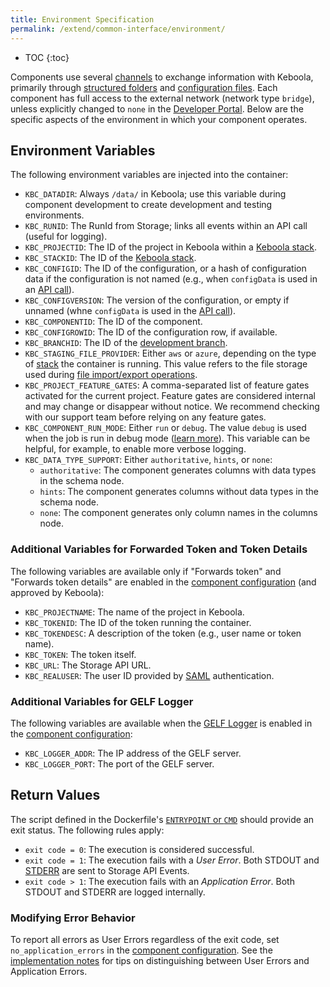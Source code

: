 ```yaml
---
title: Environment Specification
permalink: /extend/common-interface/environment/
---
```


* TOC
{:toc}

Components use several [channels](/extend/common-interface/) to exchange information with Keboola,
primarily through [structured folders](/extend/common-interface/) and [configuration files](/extend/common-interface/config-file/).
Each component has full access to the external network (network type `bridge`), unless explicitly changed to `none` in the
[Developer Portal](https://components.keboola.com).
Below are the specific aspects of the environment in which your component operates.

## Environment Variables
The following environment variables are injected into the container:

 - `KBC_DATADIR`: Always `/data/` in Keboola; use this variable during component development to create development and testing environments.
 - `KBC_RUNID`: The RunId from Storage; links all events within an API call (useful for logging).
 - `KBC_PROJECTID`: The ID of the project in Keboola within a [Keboola stack](/overview/api/#regions-and-endpoints).
 - `KBC_STACKID`: The ID of the [Keboola stack](/overview/api/#regions-and-endpoints).
 - `KBC_CONFIGID`: The ID of the configuration, or a hash of configuration data if the configuration is not named (e.g., when `configData` is used in an [API call](https://kebooladocker.docs.apiary.io/#reference/run/create-a-job/run-job)).
 - `KBC_CONFIGVERSION`: The version of the configuration, or empty if unnamed (whne `configData` is used in the [API call](https://kebooladocker.docs.apiary.io/#reference/run/create-a-job/run-job)).
 - `KBC_COMPONENTID`: The ID of the component.
 - `KBC_CONFIGROWID`: The ID of the configuration row, if available.
 - `KBC_BRANCHID`: The ID of the [development branch](https://keboola.docs.apiary.io/#reference/development-branches/branches).
 - `KBC_STAGING_FILE_PROVIDER`: Either `aws` or `azure`, depending on the type of [stack](/overview/api/#regions-and-endpoints) the container is running. This value refers to the file storage used during [file import/export operations](https://developers.keboola.com/integrate/storage/api/import-export/).
 - `KBC_PROJECT_FEATURE_GATES`: A comma-separated list of feature gates activated for the current project. Feature gates are considered internal and may change or disappear without notice. We recommend checking with our support team before relying on any feature gates.
 - `KBC_COMPONENT_RUN_MODE`: Either `run` or `debug`. The value `debug` is used when the job is run in debug mode ([learn more](https://developers.keboola.com/extend/component/running/#debugging)). This variable can be helpful, for example, to enable more verbose logging.
 - `KBC_DATA_TYPE_SUPPORT`: Either `authoritative`, `hints`, or `none`:
   - `authoritative`: The component generates columns with data types in the schema node.
   - `hints`: The component generates columns without data types in the schema node.
   - `none`: The component generates only column names in the columns node. 

 ### Additional Variables for Forwarded Token and Token Details
 
 The following variables are available only if "Forwards token" and "Forwards token details" are
 enabled in the [component configuration](https://components.keboola.com/) (and approved by Keboola):

 - `KBC_PROJECTNAME`: The name of the project in Keboola.
 - `KBC_TOKENID`: The ID of the token running the container.
 - `KBC_TOKENDESC`: A description of the token (e.g., user name or token name).
 - `KBC_TOKEN`: The token itself.
 - `KBC_URL`: The Storage API URL.
 - `KBC_REALUSER`: The user ID provided by [SAML](https://en.wikipedia.org/wiki/Security_Assertion_Markup_Language) authentication.

### Additional Variables for GELF Logger
The following variables are available when the [GELF Logger](/extend/common-interface/logging/#gelf-logger) is enabled in the
[component configuration](https://components.keboola.com/):

- `KBC_LOGGER_ADDR`: The IP address of the GELF server.
- `KBC_LOGGER_PORT`: The port of the GELF server.

## Return Values
The script defined in the Dockerfile's [`ENTRYPOINT` or `CMD`](/extend/component/docker-tutorial/howto/) should provide an exit status. The
following rules apply:

- `exit code = 0`:  The execution is considered successful.
- `exit code = 1`:  The execution fails with a *User Error*.
Both STDOUT and [STDERR](https://en.wikipedia.org/wiki/Standard_streams#Standard_error_.28stderr.29) are sent to Storage API Events.
- `exit code > 1`:  The execution fails with an *Application Error*. Both STDOUT and STDERR are logged internally.

### Modifying Error Behavior
To report all errors as User Errors regardless of the exit code, set `no_application_errors` in the [component configuration](https://components.keboola.com/).
See the [implementation notes](/extend/component/implementation/) for tips on distinguishing between User Errors and Application Errors.
